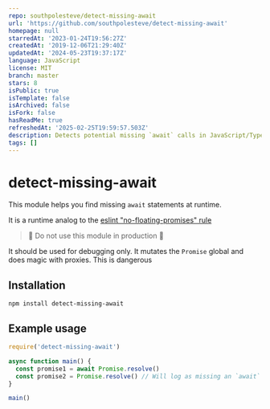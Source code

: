 ```yaml
---
repo: southpolesteve/detect-missing-await
url: 'https://github.com/southpolesteve/detect-missing-await'
homepage: null
starredAt: '2023-01-24T19:56:27Z'
createdAt: '2019-12-06T21:29:40Z'
updatedAt: '2024-05-23T19:37:17Z'
language: JavaScript
license: MIT
branch: master
stars: 8
isPublic: true
isTemplate: false
isArchived: false
isFork: false
hasReadMe: true
refreshedAt: '2025-02-25T19:59:57.503Z'
description: Detects potential missing `await` calls in JavaScript/Typescript at runtime
tags: []
---
```


# detect-missing-await

This module helps you find missing `await` statements at runtime.

It is a runtime analog to the [eslint "no-floating-promises" rule](https://github.com/typescript-eslint/typescript-eslint/blob/master/packages/eslint-plugin/docs/rules/no-floating-promises.md)

> 🚨 Do not use this module in production 🚨

It should be used for debugging only. It mutates the `Promise` global and does magic with proxies. This is dangerous

## Installation

`npm install detect-missing-await`

## Example usage

```js
require('detect-missing-await')

async function main() {
  const promise1 = await Promise.resolve()
  const promise2 = Promise.resolve() // Will log as missing an `await` statement
}

main()
```
